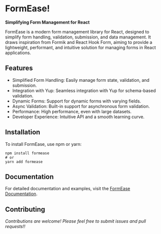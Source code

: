 # FormEase!
**Simplifying Form Management for React**

FormEase is a modern form management library for React, designed to simplify form handling, validation, submission, and data management. 
It draws inspiration from Formik and React Hook Form, aiming to provide a lightweight, performant, and intuitive solution for managing forms in React applications.

## Features
- Simplified Form Handling: Easily manage form state, validation, and submission.
- Integration with Yup: Seamless integration with Yup for schema-based validation.
- Dynamic Forms: Support for dynamic forms with varying fields.
- Async Validation: Built-in support for asynchronous form validation.
- Performance: High performance, even with large datasets.
- Developer Experience: Intuitive API and a smooth learning curve.

## Installation
To install FormEase, use npm or yarn:

```
npm install formease
# or
yarn add formease
```

## Documentation
For detailed documentation and examples, visit the [FormEase Documentation]().

## Contributing
*Contributions are welcome! Please feel free to submit issues and pull requests!!*
